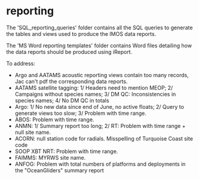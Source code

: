 reporting
=========

The 'SQL_reporting_queries' folder contains all the SQL queries to generate the tables and views used to produce the IMOS data reports.

The 'MS Word reporting templates' folder contains Word files detailing how the data reports should be produced using iReport.


To address:
* Argo and AATAMS acoustic reporting views contain too many records, Jac can't pdf the corresponding data reports.
* AATAMS satellite tagging: 1/ Headers need to mention MEOP; 2/ Campaigns without species names; 3/ DM QC: Inconsistencies in species names; 4/ No DM QC in totals
* Argo: 1/ No new data since end of June, no active floats; 2/ Query to generate views too slow; 3/ Problem with time range.
* ABOS: Problem with time range.
* ANMN: 1/ Summary report too long; 2/ RT: Problem with time range + null site name.
* ACORN: null station code for radials. Misspelling of Turquoise Coast site code
* SOOP XBT NRT: Problem with time range.
* FAIMMS: MYRWS site name. 
* ANFOG:  Problem with total numbers of platforms and deployments in the "OceanGliders" summary report
